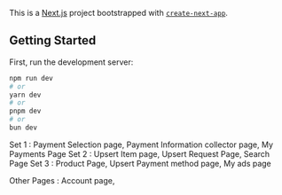This is a [Next.js](https://nextjs.org) project bootstrapped with [`create-next-app`](https://nextjs.org/docs/app/api-reference/cli/create-next-app).

## Getting Started

First, run the development server:

```bash
npm run dev
# or
yarn dev
# or
pnpm dev
# or
bun dev
```

Set 1 : Payment Selection page, Payment Information collector page, My Payments Page
Set 2 : Upsert Item page, Upsert Request Page, Search Page
Set 3 : Product Page, Upsert Payment method page, My ads page


Other Pages :
Account page,
